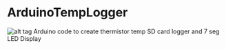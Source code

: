 # ArduinoTempLogger
![alt tag](https://camo.githubusercontent.com/a95de41d8217e339cb38265969b834542aca9b65/687474703a2f2f692e696d6775722e636f6d2f7477557a7635392e706e67)
Arduino code to create thermistor temp SD card logger and 7 seg LED Display
